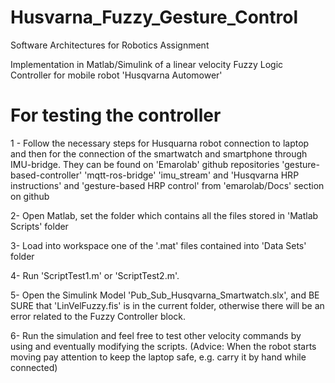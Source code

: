 # Husvarna_Fuzzy_Gesture_Control
Software Architectures for Robotics Assignment

Implementation in Matlab/Simulink of a linear velocity Fuzzy Logic Controller for mobile robot 'Husqvarna Automower'

# For testing the controller

1 - Follow the necessary steps for Husquarna robot connection to laptop and then for the 
    connection of the smartwatch and smartphone through IMU-bridge. They can be found on 'Emarolab' github repositories
    'gesture-based-controller'
    'mqtt-ros-bridge'
    'imu_stream'
    and 'Husqvarna HRP instructions' and 'gesture-based HRP control' from 'emarolab/Docs' section on github
    
2-  Open Matlab, set the folder which contains all the files stored in 'Matlab Scripts' folder

3-  Load into workspace one of the '.mat' files contained into 'Data Sets' folder

4-  Run 'ScriptTest1.m' or 'ScriptTest2.m'.

5-  Open the Simulink Model 'Pub_Sub_Husqvarna_Smartwatch.slx', and BE SURE that 'LinVelFuzzy.fis' is in the current folder,
    otherwise there will be an error related to the Fuzzy Controller block.
    
6-  Run the simulation and feel free to test other velocity commands by using and eventually modifying the scripts.
    (Advice: When the robot starts moving pay attention to keep the laptop safe, e.g. carry it by hand while connected)
    
